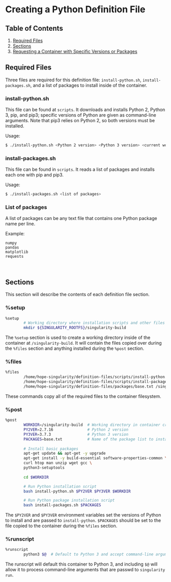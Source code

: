 # Creating a Python Definition File

## Table of Contents
1. [Required Files](#required-files)
2. [Sections](#sections)
3. [Requesting a Container with Specific Versions or Packages](#requesting-a-container-with-specific-versions-or-packages)

## Required Files
Three files are required for this definition file: `install-python.sh`, `install-packages.sh`, and a list of packages to install inside of the container.

### install-python.sh
This file can be found at `scripts`. It downloads and installs Python 2, Python 3, pip, and pip3; specific versions of Python are given as command-line arguments. Note that pip3 relies on Python 2, so both versions must be installed.

Usage:
```bash
$ ./install-python.sh <Python 2 version> <Python 3 version> <current working directory>
```

### install-packages.sh
This file can be found in `scripts`. It reads a list of packages and installs each one with pip and pip3. 

Usage:
```bash
$ ./install-packages.sh <list of packages>
```

### List of packages
A list of packages can be any text file that contains one Python package name per line.

Example:
```
numpy
pandas
matplotlib
requests
```
</br>

## Sections
This section will describe the contents of each definition file section.

### %setup
```bash
%setup
        # Working directory where installation scripts and other files will be stored
        mkdir ${SINGULARITY_ROOTFS}/singularity-build
```
The `%setup` section is used to create a working directory inside of the container at `/singularity-build`. It will contain the files copied over during the `%files` section and anything installed during the `%post` section.

### %files
```bash
%files
        /home/hope-singularity/definition-files/scripts/install-python.sh /singularity-build/install-python.sh
        /home/hope-singularity/definition-files/scripts/install-packages.sh /singularity-build/install-packages.sh
        /home/hope-singularity/definition-files/packages/base.txt /singularity-build/base.txt
```
These commands copy all of the required files to the container filesystem.

### %post
``` bash
%post
        WORKDIR=/singularity-build  # Working directory in container created during %setup
        PY2VER=2.7.16               # Python 2 version
        PY3VER=3.7.3                # Python 3 version
        PACKAGES=base.txt           # Name of the package list to install
        
        # Install basic packages
        apt-get update && apt-get -y upgrade
        apt-get install -y build-essential software-properties-common \
        curl htop man unzip wget gcc \
        python3-setuptools
	
        cd $WORKDIR

        # Run Python installation script
        bash install-python.sh $PY2VER $PY3VER $WORKDIR

        # Run Python package installation script
        bash install-packages.sh $PACKAGES
```
The `$PY2VER` and `$PY3VER` environment variables set the versions of Python to install and are passed to `install-python`. `$PACKAGES` should be set to the file copied to the container during the `%files` section.  

### %runscript
```bash
%runscript
        python3	$@	# Default to Python 3 and accept command-line arguments
```
The runscript will default this container to Python 3, and including `$@` will allow it to process command-line arguments that are passwd to `singularity run`.</br></br>
